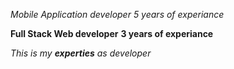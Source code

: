 *Mobile Application developer*
_5 years of experiance_

**Full Stack Web developer**
__3 years of experiance__

_This is my **experties** as developer_
